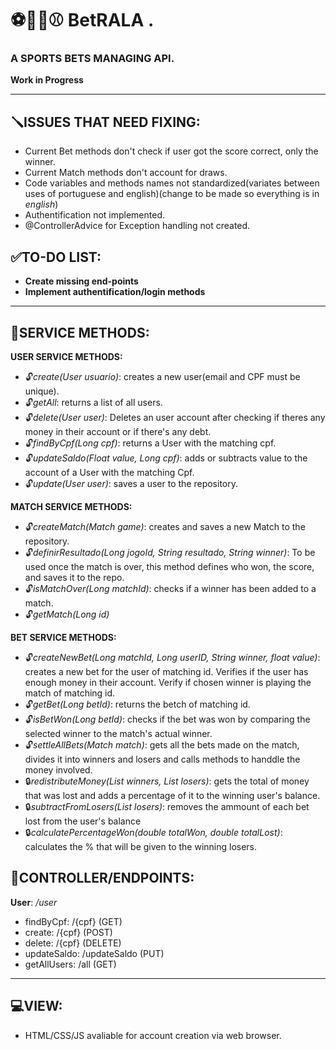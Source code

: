 # ⚽️🏀️🏈️⚾️ BetRALA .
### A SPORTS BETS MANAGING API. 
**Work in Progress**

---

## 🪛️ISSUES THAT NEED FIXING: 
- Current Bet methods don't check if user got the score correct, only the winner.
- Current Match methods don't account for draws.
- Code variables and methods names not standardized(variates between uses of portuguese and english)(change to be made so everything is in *english*)
- Authentification not implemented.
- @ControllerAdvice for Exception handling not created.

## ✅️TO-DO LIST:
- **Create missing end-points**
- **Implement authentification/login methods**
---
## 👷️SERVICE METHODS:
**USER SERVICE METHODS:**
- 🔓️*create(User usuario)*: creates a new user(email and CPF must be unique).
- 🔓️*getAll*: returns a list of all users.
- 🔓️*delete(User user)*: Deletes an user account after checking if theres any money in their account or if there's any debt.
- 🔓️*findByCpf(Long cpf)*: returns a User with the matching cpf.
- 🔓️*updateSaldo(Float value, Long cpf)*: adds or subtracts value to the account of a User with the matching Cpf.
- 🔓️*update(User user)*: saves a user to the repository.

**MATCH SERVICE METHODS:**
- 🔓️*createMatch(Match game)*: creates and saves a new Match to the repository.
- 🔓️*definirResultado(Long jogoId, String resultado, String winner)*: To be used once the match is over, this method defines who won, the score, and saves it to the repo.
- 🔓️*isMatchOver(Long matchId)*: checks if a winner has been added to a match.
- 🔓️*getMatch(Long id)*

**BET SERVICE METHODS:**
- 🔓️*createNewBet(Long matchId, Long userID, String winner, float value)*: creates a new bet for the user of matching id. Verifies if the user has enough money in their account. Verify if chosen winner is playing the match of matching id.
- 🔓️*getBet(Long betId)*: returns the betch of matching id.
- 🔓️*isBetWon(Long betId)*: checks if the bet was won by comparing the selected winner to the match's actual winner.
- 🔓️*settleAllBets(Match match)*: gets all the bets made on the match, divides it into winners and losers and calls methods to handdle the money involved. 
- 🔒️*redistributeMoney(List winners, List losers)*: gets the total of money that was lost and adds a percentage of it to the winning user's balance.
- 🔒️*subtractFromLosers(List losers)*: removes the ammount of each bet lost from the user's balance
- 🔒️*calculatePercentageWon(double totalWon, double totalLost)*: calculates the % that will be given to the winning losers.


## 🔗️CONTROLLER/ENDPOINTS:
**User**: */user*
 - findByCpf: /{cpf} (GET)
 - create: /{cpf} (POST)
 - delete: /{cpf} (DELETE)
 - updateSaldo: /updateSaldo (PUT)
 - getAllUsers: /all (GET)

---

## 💻️VIEW:
- HTML/CSS/JS avaliable for account creation via web browser.
